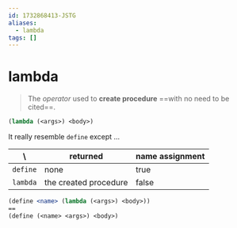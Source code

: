 ```yaml
---
id: 1732868413-JSTG
aliases:
  - lambda
tags: []
---
```


# lambda
> The *operator* used to **create procedure** ==with no need to be cited==.

```scheme
(lambda (<args>) <body>)
```

It really resemble `define` except ...

| \ | returned | name assignment |
| --------------- | --------------- | --------------- |
| `define` | none | true |
| `lambda` | the created procedure | false |

```scheme
(define <name> (lambda (<args>) <body>))
==
(define (<name> <args>) <body>)
```


